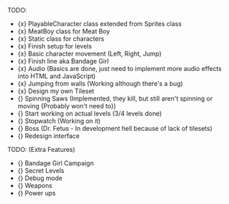 TODO:
- {x} PlayableCharacter class extended from Sprites class
- {x} MeatBoy class for Meat Boy
- {x} Static class for characters
- {x} Finish setup for levels
- {x} Basic character movement (Left, Right, Jump)
- {x} Finish line aka Bandage Girl
- {x} Audio (Basics are done, just need to implement more audio effects into HTML and JavaScript)
- {x} Jumping from walls (Working although there's a bug)
- {x} Design my own Tileset
- {} Spinning Saws (Implemented, they kill, but still aren't spinning or moving {Probably won't need to})
- {} Start working on actual levels (3/4 levels done)
- {} Stopwatch (Working on it)
- {} Boss (Dr. Fetus - In development hell because of lack of tilesets)
- {} Redesign interface

TODO: (Extra Features)
- {} Bandage Girl Campaign
- {} Secret Levels
- {} Debug mode
- {} Weapons
- {} Power ups